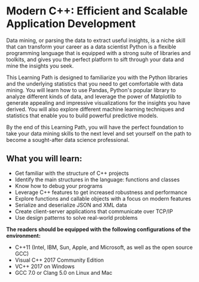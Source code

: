 # Modern C++: Efficient and Scalable Application Development

Data mining, or parsing the data to extract useful insights, is a niche skill that can transform your career as a data scientist Python is a flexible programming language that is equipped with a strong suite of libraries and toolkits, and gives you the perfect platform to sift through your data and mine the insights you seek. 

This Learning Path is designed to familiarize you with the Python libraries and the underlying statistics that you need to get comfortable with data mining. You will learn how to use Pandas, Python's popular library to analyze different kinds of data, and leverage the power of Matplotlib to generate appealing and impressive visualizations for the insights you have derived. You will also explore different machine learning techniques and statistics that enable you to build powerful predictive models. 

By the end of this Learning Path, you will have the perfect foundation to take your data mining skills to the next level and set yourself on the path to become a sought-after data science professional.</p> 


## What you will learn:
* Get familiar with the structure of C++ projects
* Identify the main structures in the language: functions and classes
* Know how to debug your programs
* Leverage C++ features to get increased robustness and performance
* Explore functions and callable objects with a focus on modern features
* Serialize and deserialize JSON and XML data
* Create client-server applications that communicate over TCP/IP
* Use design patterns to solve real-world problems

**The readers should be equipped with the following configurations of the environment:**

* C++11 (Intel, IBM, Sun, Apple, and Microsoft, as well as the open source GCC)
* Visual C++ 2017 Community Edition
* VC++ 2017 on Windows
* GCC 7.0 or Clang 5.0 on Linux and Mac

